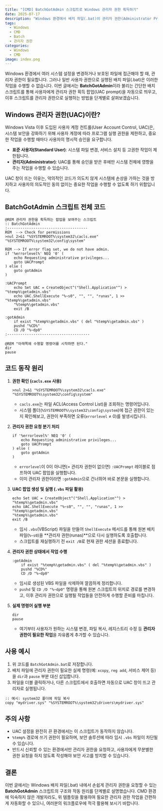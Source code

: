 ```yaml
---
title: "[CMD] BatchGotAdmin 스크립트로 Windows 관리자 권한 획득하기"
date: 2025-07-17
description: "Windows 환경에서 배치 파일(.bat)이 관리자 권한(Administrator Privilege)을 자동으로 요청하도록 하는 BatchGotAdmin 스크립트의 원리와 실제 동작 과정을 상세히 설명한다. UAC(User Account Control) 동작 방식, 스크립트 내부 구조, 실전 적용 방법, 주의사항까지 단계별로 안내하여, Windows 시스템 관리 자동화에 실질적으로 활용할 수 있도록 돕는다."
tags:
  - Windows
  - CMD
  - Batch
  - 관리자 권한
categories:
  - Windows
  - CMD
image: index.png
---
```



Windows 환경에서 여러 시스템 설정을 변경하거나 보호된 파일에 접근해야 할 때, 관리자 권한이 필요합니다. 그러나 일반 사용자 권한으로 실행된 배치 파일(.bat)은 이러한 작업을 수행할 수 없습니다. 이번 글에서는 **BatchGotAdmin**이라 불리는 간단한 배치 스크립트를 통해 사용자에게 관리자 권한 획득 팝업(UAC prompt)을 자동으로 띄우고, 이후 스크립트를 관리자 권한으로 실행하는 방법을 단계별로 살펴보겠습니다.

## Windows 관리자 권한(UAC)이란?

Windows Vista 이후 도입된 사용자 계정 컨트롤(User Account Control, UAC)은, 시스템 보안을 강화하기 위해 사용자 계정에 따라 프로그램 실행 권한을 제한하고, 중요한 작업을 수행할 때마다 사용자의 명시적 승인을 요구합니다.

* **표준 사용자(Standard User)**: 시스템 파일 변경, 서비스 설치 등 고권한 작업이 제한됩니다.
* **관리자(Administrator)**: UAC를 통해 승인을 받은 후에만 시스템 전체에 영향을 주는 작업을 수행할 수 있습니다.

UAC 창이 뜨는 이유는, 악의적인 코드가 의도치 않게 시스템에 손상을 가하는 것을 방지하고 사용자의 의도적인 동의 없이는 중요한 작업을 수행할 수 없도록 하기 위함입니다.

## BatchGotAdmin 스크립트 전체 코드

```batch
@REM 관리자 권한을 획득하는 팝업을 보여주는 스크립트
:: BatchGotAdmin
:-------------------------------------
REM  --> Check for permissions
>nul 2>&1 "%SYSTEMROOT%\system32\cacls.exe" "%SYSTEMROOT%\system32\config\system"

REM --> If error flag set, we do not have admin.
if '%errorlevel%' NEQ '0' (
    echo Requesting administrative privileges...
    goto UACPrompt
) else (
    goto gotAdmin
)

:UACPrompt
    echo Set UAC = CreateObject^("Shell.Application"^) > "%temp%\getadmin.vbs"
    echo UAC.ShellExecute "%~s0", "", "", "runas", 1 >> "%temp%\getadmin.vbs"
    "%temp%\getadmin.vbs"
    exit /B

:gotAdmin
    if exist "%temp%\getadmin.vbs" ( del "%temp%\getadmin.vbs" )
    pushd "%CD%"
    CD /D "%~dp0"
:--------------------------------------

@REM "아래쪽에 수행할 명령어를 시작하면 된다."
dir
pause
```

## 코드 동작 원리

1. **권한 확인 (`cacls.exe` 사용)**

   ```batch
   >nul 2>&1 "%SYSTEMROOT%\system32\cacls.exe" "%SYSTEMROOT%\system32\config\system"
   ```

   * `cacls.exe`는 파일 ACL(Access Control List)을 조회하는 명령어입니다.
   * 시스템 폴더(`%SYSTEMROOT%\system32\config\system`)에 접근 권한이 있는지 확인해보고, 권한이 부족하면 오류(`errorlevel` ≠ 0)를 발생시킵니다.

2. **관리자 권한 요청 분기 처리**

   ```batch
   if '%errorlevel%' NEQ '0' (
       echo Requesting administrative privileges...
       goto UACPrompt
   ) else (
       goto gotAdmin
   )
   ```

   * `errorlevel`이 0이 아니면(= 관리자 권한이 없으면) `:UACPrompt` 레이블로 점프하여 UAC 팝업을 실행합니다.
   * 이미 관리자 권한이라면 `:gotAdmin`으로 건너뛰어 바로 본문을 실행합니다.

3. **UAC 팝업 생성 및 실행 (`.vbs` 파일 활용)**

   ```batch
   echo Set UAC = CreateObject^("Shell.Application"^) > "%temp%\getadmin.vbs"
   echo UAC.ShellExecute "%~s0", "", "", "runas", 1 >> "%temp%\getadmin.vbs"
   "%temp%\getadmin.vbs"
   exit /B
   ```

   * 임시 `.vbs`(VBScript) 파일을 만들어 `ShellExecute` 메서드를 통해 원본 배치 파일(`%~s0`)을 \*\*관리자 권한(runas)\*\*으로 다시 실행하도록 호출합니다.
   * 스크립트를 재실행하기 전 `exit /B`로 현재 권한 세션을 종료합니다.

4. **관리자 권한 상태에서 작업 수행**

   ```batch
   :gotAdmin
       if exist "%temp%\getadmin.vbs" ( del "%temp%\getadmin.vbs" )
       pushd "%CD%"
       CD /D "%~dp0"
   ```

   * 임시로 생성된 VBS 파일을 삭제하여 깔끔하게 정리합니다.
   * `pushd` 및 `CD /D "%~dp0"` 명령을 통해 원본 스크립트의 위치로 경로를 변경하고, 이후 관리자 권한으로 실행될 작업들을 안전하게 수행할 준비를 마칩니다.

5. **실제 명령어 실행 부분**

   ```batch
   dir
   pause
   ```

   * 여기부터 사용자가 원하는 시스템 변경, 파일 복사, 레지스트리 수정 등 **관리자 권한이 필요한 작업**을 자유롭게 추가할 수 있습니다.

## 사용 예시

1. 위 코드를 `BatchGotAdmin.bat`로 저장합니다.
2. 배치 파일에 관리자 권한이 필요한 실제 명령(예: `xcopy`, `reg add`, 서비스 제어 등)을 `dir`과 `pause` 부분 대신 삽입합니다.
3. 파일을 더블 클릭하거나, 다른 스크립트에서 호출하면 자동으로 UAC 창이 뜨고 관리자로 실행됩니다.

```batch
:: 예시: system32 폴더에 파일 복사
copy "mydriver.sys" "%SYSTEMROOT%\system32\drivers\mydriver.sys"
```

## 주의 사항

* UAC 설정을 완전히 끈 환경에서는 이 스크립트가 동작하지 않습니다.
* `%temp%` 경로에 쓰기 권한이 필요하며, 보안 솔루션에 따라 임시 `.vbs` 파일이 차단될 수 있습니다.
* 반드시 신뢰할 수 있는 환경에서만 관리자 권한을 요청하고, 사용자에게 무분별한 권한 요청을 하지 않도록 작성해야 보안 사고를 방지할 수 있습니다.

## 결론

이번 글에서는 Windows 배치 파일(.bat) 내에서 손쉽게 관리자 권한을 요청할 수 있는 **BatchGotAdmin** 스크립트의 구조와 작동 원리를 단계별로 설명했습니다. CMD 환경에 익숙하지 않은 개발자라도, 위 템플릿을 활용하여 필요한 관리자 권한 작업을 간편하게 자동화할 수 있으니, 여러분의 워크플로우에 적극 활용해 보시기 바랍니다.
